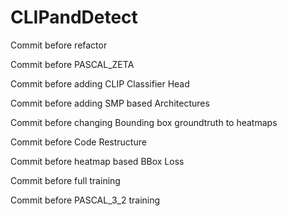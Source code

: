 # CLIPandDetect

Commit before refactor

Commit before PASCAL_ZETA

Commit before adding CLIP Classifier Head

Commit before adding SMP based Architectures

Commit before changing Bounding box groundtruth to heatmaps

Commit before Code Restructure

Commit before heatmap based BBox Loss

Commit before full training

Commit before PASCAL_3_2 training
